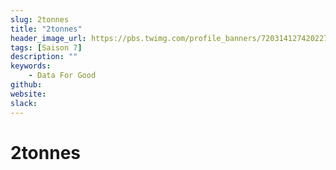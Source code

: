 ```yaml
---
slug: 2tonnes
title: "2tonnes"
header_image_url: https://pbs.twimg.com/profile_banners/720314127420227585/1530018723/1500x500
tags: [Saison 7]
description: ""
keywords:
    - Data For Good
github: 
website: 
slack: 
---
```


# 2tonnes